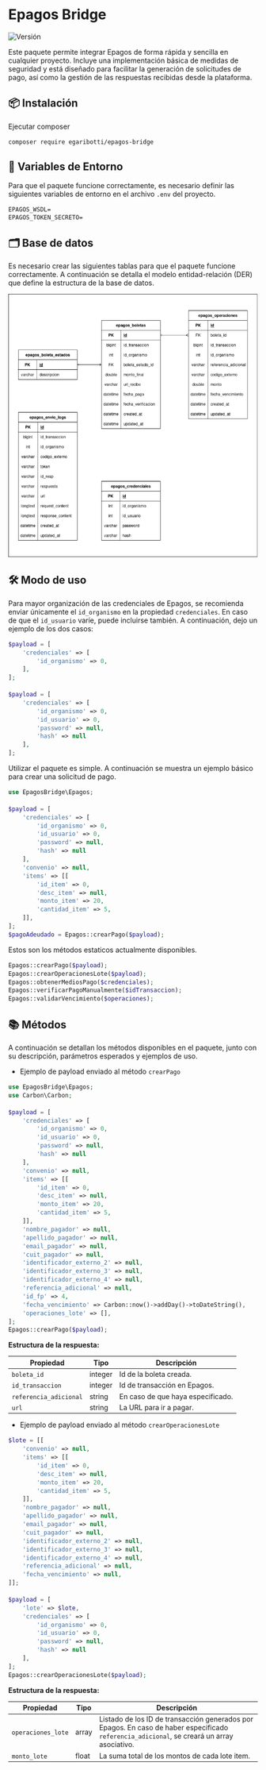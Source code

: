 
# Epagos Bridge

![Versión](https://img.shields.io/badge/versión-1.0.4-blue.svg)

Este paquete permite integrar Epagos de forma rápida y sencilla en cualquier proyecto.
Incluye una implementación básica de medidas de seguridad y está diseñado para facilitar la generación de solicitudes de pago, así como la gestión de las respuestas recibidas desde la plataforma.


## 📦 Instalación

Ejecutar composer

```bash
composer require egaribotti/epagos-bridge
```

## 🔐 Variables de Entorno

Para que el paquete funcione correctamente, es necesario definir las siguientes variables de entorno en el archivo `.env` del proyecto.

```env
EPAGOS_WSDL=
EPAGOS_TOKEN_SECRETO=
```

## 🗂️ Base de datos

Es necesario crear las siguientes tablas para que el paquete funcione correctamente. A continuación se detalla el modelo entidad-relación (DER) que define la estructura de la base de datos.

![DER](./epagos-bridge-der.png)


## 🛠️ Modo de uso

Para mayor organización de las credenciales de Epagos, se recomienda enviar únicamente el `id_organismo` en la propiedad `credenciales`. En caso de que el `id_usuario` varíe, puede incluirse también. A continuación, dejo un ejemplo de los dos casos:
```php
$payload = [
    'credenciales' => [
        'id_organismo' => 0,
    ],
];

$payload = [
    'credenciales' => [
        'id_organismo' => 0,
        'id_usuario' => 0,
        'password' => null,
        'hash' => null
    ],
];
```

Utilizar el paquete es simple. A continuación se muestra un ejemplo básico para crear una solicitud de pago.

```php
use EpagosBridge\Epagos;

$payload = [
    'credenciales' => [
        'id_organismo' => 0,
        'id_usuario' => 0,
        'password' => null,
        'hash' => null
    ],
    'convenio' => null,
    'items' => [[
        'id_item' => 0,
        'desc_item' => null,
        'monto_item' => 20,
        'cantidad_item' => 5,
    ]],
];
$pagoAdeudado = Epagos::crearPago($payload);
```

Estos son los métodos estaticos actualmente disponibles.

```php
Epagos::crearPago($payload);
Epagos::crearOperacionesLote($payload);
Epagos::obtenerMediosPago($credenciales);
Epagos::verificarPagoManualmente($idTransaccion);
Epagos::validarVencimiento($operaciones);
```


## 📚 Métodos

A continuación se detallan los métodos disponibles en el paquete, junto con su descripción, parámetros esperados y ejemplos de uso.

- Ejemplo de payload enviado al método `crearPago`
```php
use EpagosBridge\Epagos;
use Carbon\Carbon;

$payload = [
    'credenciales' => [
        'id_organismo' => 0,
        'id_usuario' => 0,
        'password' => null,
        'hash' => null
    ],
    'convenio' => null,
    'items' => [[
        'id_item' => 0,
        'desc_item' => null,
        'monto_item' => 20,
        'cantidad_item' => 5,
    ]],
    'nombre_pagador' => null,
    'apellido_pagador' => null,
    'email_pagador' => null,
    'cuit_pagador' => null,
    'identificador_externo_2' => null,
    'identificador_externo_3' => null,
    'identificador_externo_4' => null,
    'referencia_adicional' => null,
    'id_fp' => 4,
    'fecha_vencimiento' => Carbon::now()->addDay()->toDateString(),
    'operaciones_lote' => [],
];
Epagos::crearPago($payload);
```

**Estructura de la respuesta:**

|Propiedad|Tipo|Descripción|
|--------------|---------|-----------------------------------------------------|
|`boleta_id`| integer|Id de la boleta creada.|
|`id_transaccion`|integer |Id de transacción en Epagos.            |
|`referencia_adicional`|string|En caso de que haya especificado.           |
|`url`|string|La URL para ir a pagar.|


- Ejemplo de payload enviado al método `crearOperacionesLote`
```php
$lote = [[
    'convenio' => null,
    'items' => [[
        'id_item' => 0,
        'desc_item' => null,
        'monto_item' => 20,
        'cantidad_item' => 5,
    ]],
    'nombre_pagador' => null,
    'apellido_pagador' => null,
    'email_pagador' => null,
    'cuit_pagador' => null,
    'identificador_externo_2' => null,
    'identificador_externo_3' => null,
    'identificador_externo_4' => null,
    'referencia_adicional' => null,
    'fecha_vencimiento' => null,
]];

$payload = [
    'lote' => $lote,
    'credenciales' => [
        'id_organismo' => 0,
        'id_usuario' => 0,
        'password' => null,
        'hash' => null
    ],
];
Epagos::crearOperacionesLote($payload);
```
**Estructura de la respuesta:**

|Propiedad|Tipo| Descripción                                                                                                                                 |
|--------------|---------|---------------------------------------------------------------------------------------------------------------------------------------------|
|`operaciones_lote`| array| Listado de los ID de transacción generados por Epagos. En caso de haber especificado `referencia_adicional`, se creará un array asociativo. |
|`monto_lote`|float| La suma total de los montos de cada lote item.                                                                                              |

